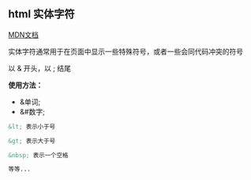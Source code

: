 ## html 实体字符

<a href="https://developer.mozilla.org/zh-CN/docs/Glossary/Entity" target="_blank">MDN文档</a> 

实体字符通常用于在页面中显示一些特殊符号，或者一些会同代码冲突的符号

以 & 开头，以 ; 结尾

**使用方法：**

- &单词;  
- &#数字;

```html
&lt; 表示小于号

&gt; 表示大于号

&nbsp; 表示一个空格

等等...
```

